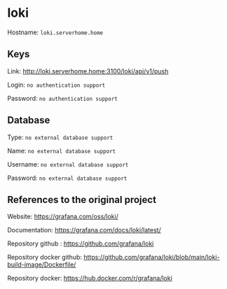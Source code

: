 # loki
Hostname: `loki.serverhome.home`

## Keys
Link: http://loki.serverhome.home:3100/loki/api/v1/push

Login: `no authentication support`

Password: `no authentication support`

## Database
Type: `no external database support`

Name: `no external database support`

Username: `no external database support`

Password: `no external database support`

## References to the original project
Website: https://grafana.com/oss/loki/

Documentation: https://grafana.com/docs/loki/latest/

Repository github : https://github.com/grafana/loki

Repository docker github: https://github.com/grafana/loki/blob/main/loki-build-image/Dockerfile/

Repository docker: https://hub.docker.com/r/grafana/loki